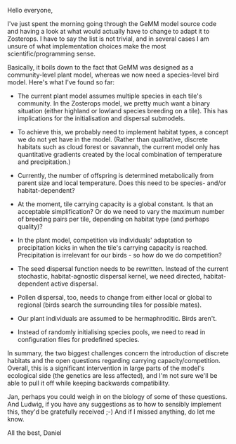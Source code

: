 Hello everyone,

I've just spent the morning going through the GeMM model source code and having
a look at what would actually have to change to adapt it to Zosterops. I have to
say the list is not trivial, and in several cases I am unsure of what implementation 
choices make the most scientific/programming sense.

Basically, it boils down to the fact that GeMM was designed as a community-level plant 
model, whereas we now need a species-level bird model. Here's what I've found so far:

- The current plant model assumes multiple species in each tile's community. In the 
  Zosterops model, we pretty much want a binary situation (either highland or lowland 
  species breeding on a tile). This has implications for the initialisation and dispersal 
  submodels.

- To achieve this, we probably need to implement habitat types, a concept we do not yet 
  have in the model. (Rather than qualitative, discrete habitats such as cloud forest or 
  savannah, the current model only has quantitative gradients created by the local 
  combination of temperature and precipitation.)

- Currently, the number of offspring is determined metabolically from parent size
  and local temperature. Does this need to be species- and/or habitat-dependent?
    
- At the moment, tile carrying capacity is a global constant. Is that an acceptable 
  simplification? Or do we need to vary the maximum number of breeding pairs per tile, 
  depending on habitat type (and perhaps quality)?

- In the plant model, competition via individuals' adaptation to precipitation kicks 
  in when the tile's carrying capacity is reached. Precipitation is irrelevant for 
  our birds - so how do we do competition?

- The seed dispersal function needs to be rewritten. Instead of the current stochastic, 
  habitat-agnostic dispersal kernel, we need directed, habitat-dependent active dispersal.

- Pollen dispersal, too, needs to change from either local or global to regional (birds 
  search the surrounding tiles for possible mates).

- Our plant individuals are assumed to be hermaphroditic. Birds aren't.

- Instead of randomly initialising species pools, we need to read in configuration files 
  for predefined species.

In summary, the two biggest challenges concern the introduction of discrete habitats and 
the open questions regarding carrying capacity/competition. Overall, this is a significant 
intervention in large parts of the model's ecological side (the genetics are less affected), 
and I'm not sure we'll be able to pull it off while keeping backwards compatibility.

Jan, perhaps you could weigh in on the biology of some of these questions. And Ludwig, 
if you have any suggestions as to how to sensibly implement this, they'd be gratefully 
received ;-) And if I missed anything, do let me know.

All the best,
Daniel

